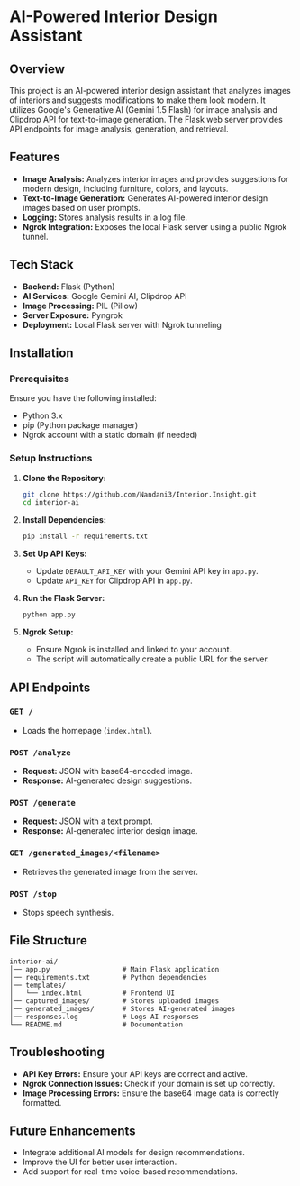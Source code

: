 # AI-Powered Interior Design Assistant

## Overview
This project is an AI-powered interior design assistant that analyzes images of interiors and suggests modifications to make them look modern. It utilizes Google's Generative AI (Gemini 1.5 Flash) for image analysis and Clipdrop API for text-to-image generation. The Flask web server provides API endpoints for image analysis, generation, and retrieval.

## Features
- **Image Analysis:** Analyzes interior images and provides suggestions for modern design, including furniture, colors, and layouts.
- **Text-to-Image Generation:** Generates AI-powered interior design images based on user prompts.
- **Logging:** Stores analysis results in a log file.
- **Ngrok Integration:** Exposes the local Flask server using a public Ngrok tunnel.

## Tech Stack
- **Backend:** Flask (Python)
- **AI Services:** Google Gemini AI, Clipdrop API
- **Image Processing:** PIL (Pillow)
- **Server Exposure:** Pyngrok
- **Deployment:** Local Flask server with Ngrok tunneling

## Installation
### Prerequisites
Ensure you have the following installed:
- Python 3.x
- pip (Python package manager)
- Ngrok account with a static domain (if needed)

### Setup Instructions
1. **Clone the Repository:**
   ```bash
   git clone https://github.com/Nandani3/Interior.Insight.git
   cd interior-ai
   ```

2. **Install Dependencies:**
   ```bash
   pip install -r requirements.txt
   ```

3. **Set Up API Keys:**
   - Update `DEFAULT_API_KEY` with your Gemini API key in `app.py`.
   - Update `API_KEY` for Clipdrop API in `app.py`.

4. **Run the Flask Server:**
   ```bash
   python app.py
   ```

5. **Ngrok Setup:**
   - Ensure Ngrok is installed and linked to your account.
   - The script will automatically create a public URL for the server.

## API Endpoints
### `GET /`
- Loads the homepage (`index.html`).

### `POST /analyze`
- **Request:** JSON with base64-encoded image.
- **Response:** AI-generated design suggestions.

### `POST /generate`
- **Request:** JSON with a text prompt.
- **Response:** AI-generated interior design image.

### `GET /generated_images/<filename>`
- Retrieves the generated image from the server.

### `POST /stop`
- Stops speech synthesis.

## File Structure
```
interior-ai/
│── app.py                  # Main Flask application
│── requirements.txt        # Python dependencies
│── templates/
│   └── index.html          # Frontend UI
│── captured_images/        # Stores uploaded images
│── generated_images/       # Stores AI-generated images
│── responses.log           # Logs AI responses
└── README.md               # Documentation
```

## Troubleshooting
- **API Key Errors:** Ensure your API keys are correct and active.
- **Ngrok Connection Issues:** Check if your domain is set up correctly.
- **Image Processing Errors:** Ensure the base64 image data is correctly formatted.

## Future Enhancements
- Integrate additional AI models for design recommendations.
- Improve the UI for better user interaction.
- Add support for real-time voice-based recommendations.


